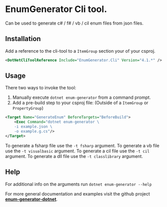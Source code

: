 # **EnumGenerator** Cli tool.

Can be used to generate c# / f# / vb / cil enum files from json files.

## Installation

Add a reference to the cli-tool to a `ItemGroup` section your of your csproj.
```xml
<DotNetCliToolReference Include="EnumGenerator.Cli" Version="4.1.*" />
```

## Usage
There two ways to invoke the tool:
1. Manually execute `dotnet enum-generator` from a command prompt.
2. Add a pre-build step to your csproj file: (Outside of a `ItemGroup` or `PropertyGroup`)
```xml
<Target Name="GenerateEnum" BeforeTargets="BeforeBuild">
    <Exec Command="dotnet enum-generator \
    -i example.json \
    -o example.g.cs"/>
</Target>
```

To generate a fsharp file use the `-t fsharp` argument.
To generate a vb file use the `-t visualbasic` argument.
To generate a cil file use the `-t cil` argument.
To generate a dll file use the `-t classlibrary` argument.

## Help
For additional info on the arguments run `dotnet enum-generator --help`

For more general documentation and examples visit the github project [**enum-generator-dotnet**](https://github.com/BastianBlokland/enum-generator-dotnet).
